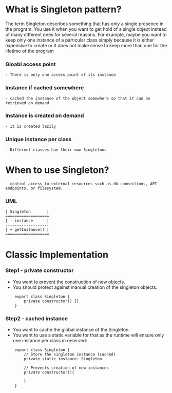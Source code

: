 # What is Singleton pattern?

The term Singleton describes something that has only a single presence in the program. 
You use it when you want to get hold of a single object instead of many different ones for several reasons. 
For example, maybe you want to keep only one instance of a particular class simply because it is either expensive to create or it does not make sense to keep more than one for the lifetime of the program

### Gloabl access point
	- There is only one access point of its instance

### Instance if cached somewhere
	- cached the instance of the object somewhere so that it can be retrieved on demand

### Instance is created on demand
	- It is created lazily

### Unique instance per class
 	- Different classes hae their own Singletons


# When to use Singleton?
	- control access to external resources such as db connections, API endpoints, or filesystem.

### UML
	| Singleton       |
	===================
	| - instance      |
	-------------------
	| + getInstance() |
	===================


# Classic Implementation

### Step1 - private constructor
- You want to prevent the construction of new objects.
- You should protect against manual creation of the singleton objects.

```code
	export class Singleton {
		private constructor() {}
	}
```


### Step2 - cached instance
- You want to cache the global instance of the Singleton. 
- You want to use a static variable for that as the runtime will ensure only one instance per class in reserved:

```code
	export class Singleton {
		// Store the singleton instance (cached)
		private static instance: Singleton

		// Prevents creation of new instances
		private constructor(){
			
		}
	}
```






